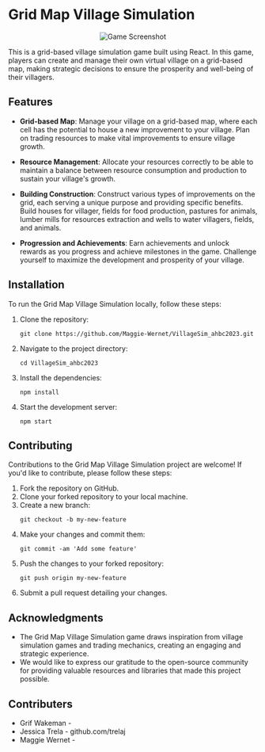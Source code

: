# Grid Map Village Simulation

<p align="center">
  <img src="game_screenshot.png" alt="Game Screenshot">
</p>

This is a grid-based village simulation game built using React. In this game, players can create and manage their own virtual village on a grid-based map, making strategic decisions to ensure the prosperity and well-being of their villagers.

## Features

- **Grid-based Map**: Manage your village on a grid-based map, where each cell has the potential to house a new improvement to your village. Plan on trading resources to make vital improvements to ensure village growth.

- **Resource Management**: Allocate your resources correctly to be able to maintain a balance between resource consumption and production to sustain your village's growth.

- **Building Construction**: Construct various types of improvements on the grid, each serving a unique purpose and providing specific benefits. Build houses for villager, fields for food production, pastures for animals, lumber mills for resources extraction and wells to water villagers, fields, and animals.

- **Progression and Achievements**: Earn achievements and unlock rewards as you progress and achieve milestones in the game. Challenge yourself to maximize the development and prosperity of your village.

## Installation

To run the Grid Map Village Simulation locally, follow these steps:

1. Clone the repository:
   ```
   git clone https://github.com/Maggie-Wernet/VillageSim_ahbc2023.git
   ```

2. Navigate to the project directory:
   ```
   cd VillageSim_ahbc2023
   ```

3. Install the dependencies:
   ```
   npm install
   ```

4. Start the development server:
   ```
   npm start
   ```



## Contributing

Contributions to the Grid Map Village Simulation project are welcome! If you'd like to contribute, please follow these steps:

1. Fork the repository on GitHub.
2. Clone your forked repository to your local machine.
3. Create a new branch:
   ```
   git checkout -b my-new-feature
   ```
4. Make your changes and commit them:
   ```
   git commit -am 'Add some feature'
   ```
5. Push the changes to your forked repository:
   ```
   git push origin my-new-feature
   ```
6. Submit a pull request detailing your changes.


## Acknowledgments

- The Grid Map Village Simulation game draws inspiration from village simulation games and trading mechanics, creating an engaging and strategic experience.
- We would like to express our gratitude to the open-source community for providing valuable resources and libraries that made this project possible.


## Contributers

- Grif Wakeman -
- Jessica Trela - github.com/trelaj
- Maggie Wernet - 
